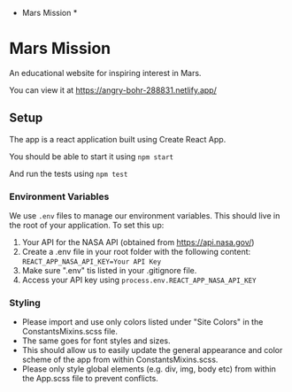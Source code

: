 * Mars Mission *

# Mars Mission

An educational website for inspiring interest in Mars.

You can view it at https://angry-bohr-288831.netlify.app/

## Setup
The app is a react application built using Create React App.

You should be able to start it using 
`npm start`

And run the tests using
`npm test`

### Environment Variables
We use `.env` files to manage our environment variables. This should live in the root of your application.
To set this up:
1. Your API for the NASA API (obtained from https://api.nasa.gov/)
2. Create a .env file in your root folder with the following content:
        `REACT_APP_NASA_API_KEY=Your API Key`
4. Make sure ".env" tis listed in your .gitignore file.
5. Access your API key using `process.env.REACT_APP_NASA_API_KEY`

### Styling
- Please import and use only colors listed under "Site Colors" in the ConstantsMixins.scss file.
- The same goes for font styles and sizes.
- This should allow us to easily update the general appearance and color scheme of the app from within ConstantsMixins.scss.
- Please only style global elements (e.g. div, img, body etc) from within the App.scss file to prevent conflicts.